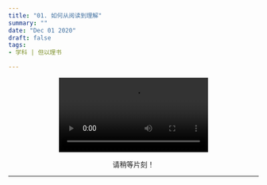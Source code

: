 ```yaml
---
title: "01. 如何从阅读到理解"
summary: ""
date: "Dec 01 2020"
draft: false
tags:
- 学科 | 但以理书

---
```

<center>

<video controls>
  <source src="https://filedn.com/lASHf0LVqmwBNdJJL6RAY5y/Truth%20tv/%E5%AD%A6%E8%AF%BE/ssl%20-%20%E4%BD%86%E4%BB%A5%E7%90%86/01.%20How%20to%20Go%20From%20Reading%20to%20Understanding.mp4" type="video/mp4" />
  <p>
    Your browser doesn't support HTML5 video. Here is a
    <a href="https://filedn.com/lASHf0LVqmwBNdJJL6RAY5y/Truth%20tv/%E5%AD%A6%E8%AF%BE/ssl%20-%20%E4%BD%86%E4%BB%A5%E7%90%86/01.%20How%20to%20Go%20From%20Reading%20to%20Understanding.mp4">link to the video</a> instead.
  </p>
</video>

请稍等片刻！


---